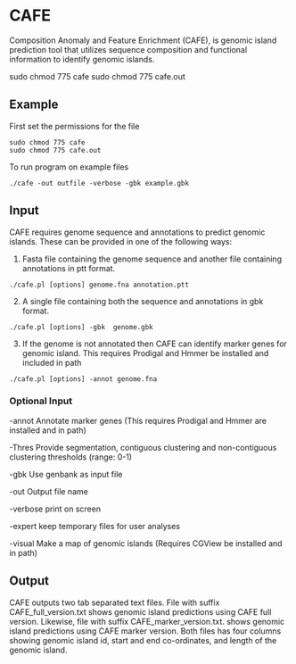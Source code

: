 # CAFE

Composition Anomaly and Feature Enrichment (CAFE), is genomic island prediction tool that utilizes sequence composition and functional information to identify genomic islands.

sudo chmod 775 cafe
sudo chmod 775 cafe.out

## Example
First set the permissions for the file
```
sudo chmod 775 cafe
sudo chmod 775 cafe.out
```
To run program on example files
```
./cafe -out outfile -verbose -gbk example.gbk
```

## Input
CAFE requires genome sequence and annotations to predict genomic islands. These can be provided in one of the following ways:
1. Fasta file containing the genome sequence and another file containing annotations in ptt format.
```
./cafe.pl [options] genome.fna annotation.ptt
```
2. A single file containing both the sequence and annotations in gbk format.
```
./cafe.pl [options] -gbk  genome.gbk
```
3. If the genome is not annotated then CAFE can identify marker genes for genomic island. This requires Prodigal and Hmmer be installed and included in path
```
./cafe.pl [options] -annot genome.fna
```

### Optional Input
-annot    Annotate marker genes (This requires Prodigal and Hmmer are installed and in path)

-Thres    Provide segmentation, contiguous clustering and non-contiguous clustering thresholds (range: 0-1)

-gbk      Use genbank as input file

-out      Output file name

-verbose  print on screen

-expert   keep temporary files for user analyses

-visual   Make a map of genomic islands (Requires CGView be installed and in path)


## Output
CAFE outputs two tab separated text files. File with suffix CAFE_full_version.txt shows genomic island predictions using CAFE full version. Likewise, file with suffix CAFE_marker_version.txt. shows genomic island predictions using CAFE marker version.
Both files has four columns showing genomic island id, start and end co-ordinates, and length of the genomic island.





